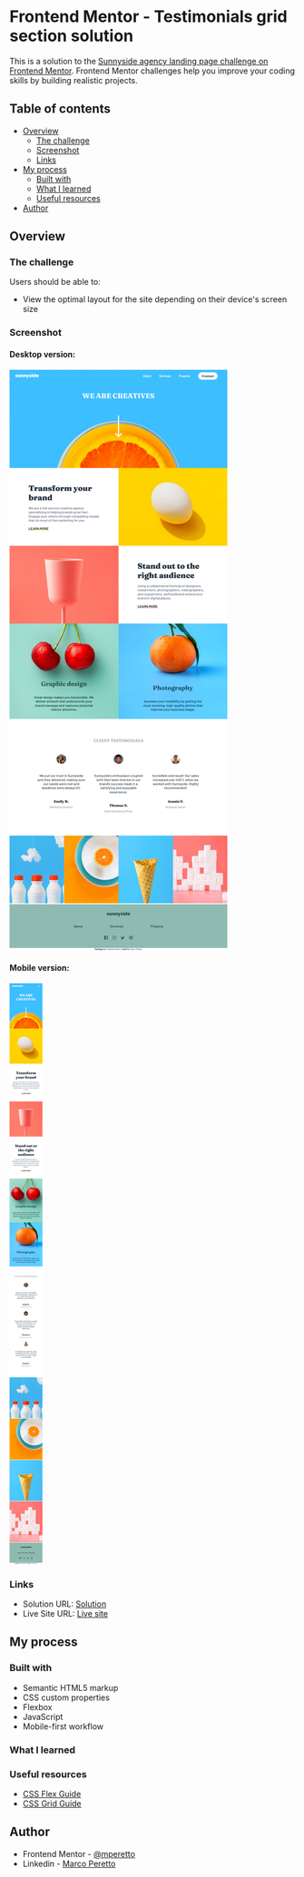 # Frontend Mentor - Testimonials grid section solution

This is a solution to the [Sunnyside agency landing page challenge on Frontend Mentor](https://www.frontendmentor.io/challenges/sunnyside-agency-landing-page-7yVs3B6ef). Frontend Mentor challenges help you improve your coding skills by building realistic projects.

## Table of contents

- [Overview](#overview)
  - [The challenge](#the-challenge)
  - [Screenshot](#screenshot)
  - [Links](#links)
- [My process](#my-process)
  - [Built with](#built-with)
  - [What I learned](#what-i-learned)
  - [Useful resources](#useful-resources)
- [Author](#author)

## Overview

### The challenge

Users should be able to:

- View the optimal layout for the site depending on their device's screen size

### Screenshot

#### Desktop version:
![Desktop version](./design/screenshot-desktop.png)

#### Mobile version:
![Mobile version](./design/screenshot-mobile.png)

### Links

- Solution URL: [Solution](https://www.frontendmentor.io/solutions/sunnyside-landing-page-made-with-sass-gi8k3hzKL)
- Live Site URL: [Live site](https://sunnyside-agency-landing-page-challenge.netlify.app/)

## My process

### Built with

- Semantic HTML5 markup
- CSS custom properties
- Flexbox
- JavaScript
- Mobile-first workflow

### What I learned


### Useful resources

- [CSS Flex Guide](https://css-tricks.com/snippets/css/a-guide-to-flexbox/)
- [CSS Grid Guide](https://css-tricks.com/snippets/css/complete-guide-grid/)

## Author

- Frontend Mentor - [@mperetto](https://www.frontendmentor.io/profile/mperetto)
- Linkedin - [Marco Peretto](https://www.linkedin.com/in/marco-peretto/)

